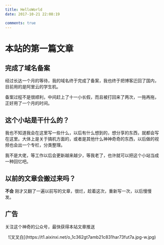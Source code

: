 ```yaml
---
title: HelloWorld
date: 2017-10-21 22:08:19

comments: true
---
```

# 本站的第一篇文章

## 完成了域名备案

经过长达一个月的等待，我的域名终于完成了备案，我也终于把博客迁回了国内，目前用的是阿里云的学生机。

备案过程不是很顺利，中间赶上了十一小长假，而且被打回来了两次，一拖再拖，正好用了一个月的时间。

<!-- more -->

## 这个小站是干什么的？

我也不知道我会在这里写一些什么，以后有什么想到的，想分享的东西，就都会写在这里。大体上是关于搞机方面的，或者是其他什么神神奇奇的东西，以后做的视频也会出一个专栏，分类整理。

我不是大佬，等工作以后会更新越来越少，等我老了，也许就可以把这个小站当成一种回忆吧。

## 以前的文章会搬过来吗？

**不会**
刚才又翻了一遍以前写的文章，很烂，趁着这次，重新写一次，以后慢慢发。

## 广告

关注这个神奇的公众号，最快获得本站文章推送

<center>![叉叉白](https://t1.aixinxi.net/o_1c362gt7amb21c831har73fut7a.jpg-w.jpg)</center>